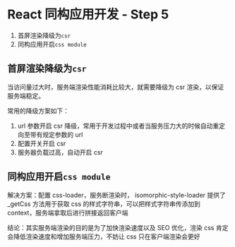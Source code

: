 # React 同构应用开发 - Step 5

1. 首屏渲染降级为`csr`
2. 同构应用开启`css module`

## 首屏渲染降级为`csr`

当访问量过大时，服务端渲染性能消耗比较大，就需要降级为 csr 渲染，以保证服务端稳定。

常用的降级方案如下：

1. url 参数开启 csr 降级，常用于开发过程中或者当服务压力大的时候自动重定向至带有规定参数的 url
2. 配置开关开启 csr
3. 服务器负载过高，自动开启 csr

## 同构应用开启`css module`

解决方案：配置 css-loader，服务断渲染时， isomorphic-style-loader 提供了 \_getCss 方法用于获取 css 的样式字符串，可以把样式字符串传添加到 context，服务端拿取后进行拼接返回客户端

结论：其实服务端渲染的目的是为了加快渲染速度以及 SEO 优化，渲染 css 肯定会降低渲染速度和增加服务端压力，不妨让 css 只在客户端渲染会更好
